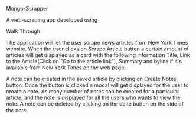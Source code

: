 Mongo-Scrapper

A web-scraping app developed using

Walk Through

The application will let the user scrape news articles from New York Times website. When the user clicks on Scrape Article button a certain amount of articles will get displayed as a card with the following information Title, Link to the Article(Click on "Go to the article link"), Summary and byline if it's available from New York Times on the web page.


A note can be created in the saved article by clicking on Create Notes button. Once the button is clicked a modal will get displayed for the user to create a note. As many number of notes can be created for a particular article, and the note is displayed for all the users who wants to view the note. A note can be deleted by clicking on the delte button on the side of the note.

